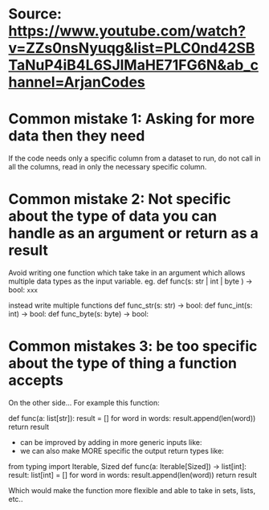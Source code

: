 # Source: https://www.youtube.com/watch?v=ZZs0nsNyuqg&list=PLC0nd42SBTaNuP4iB4L6SJlMaHE71FG6N&ab_channel=ArjanCodes


# Common mistake 1: Asking for more data then they need
If the code needs only a specific column from a dataset to run,
do not call in all the columns, read in only the necessary specific column.

# Common mistake 2: Not specific about the type of data you can handle as an argument or return as a result
Avoid writing one function which take take in an argument which allows multiple data types as the input variable.
eg.
def func(s: str | int | byte ) -> bool: 
    ``` xxx ```

instead write multiple functions
def func_str(s: str) -> bool: 
def func_int(s: int) -> bool: 
def func_byte(s: byte) -> bool: 


# Common mistakes 3: be too specific about the type of thing a function accepts
On the other side... 
For example this function:


def func(a: list[str]):
    result = []
    for word in words:
        result.append(len(word))
    return result


- can be improved by adding in more generic inputs like:
- we can also make MORE specific the output return types like:

from typing import Iterable, Sized
def func(a: Iterable[Sized]) -> list[int]:
    result: list[int] = []
    for word in words:
        result.append(len(word))
    return result

Which would make the function more flexible and able to take in sets, lists, etc..
